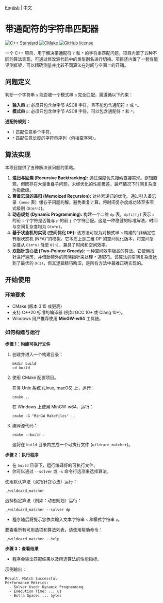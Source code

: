 [English](README.md) | 中文

# 带通配符的字符串匹配器

[![C++ Standard](https://img.shields.io/badge/C++-20%2B-blue?style=flat&logo=cplusplus)](https://isocpp.org/std/status)
[![CMake](https://img.shields.io/badge/CMake-3.15%2B-red?style=flat&logo=cmake)](https://cmake.org)
[![GitHub license](https://img.shields.io/github/license/suzato/wildcard-matcher)](LICENSE)

一个 C++ 项目，用于解决带通配符 `?` 和 `*` 的字符串匹配问题。项目内置了五种不同的算法实现，可通过修改源代码中的类型别名进行切换。项目还内置了一套性能评测框架，可以精确测量并比较不同算法在时间与空间上的开销。

## 问题定义

判断一个字符串 `s` 能否被一个模式串 `p` 完全匹配，需遵循以下约束：

- **输入串** `s`: 必须只包含单字节 ASCII 字符，且不能包含通配符 `?` 或 `*`。
- **模式串** `p`: 必须只包含单字节 ASCII 字符，可以包含通配符 `?` 和 `*`。

**通配符规则：**

- `?` 匹配任意单个字符。
- `*` 匹配任意长度的字符串序列（包括空序列）。

## 算法实现

本项目提供了五种解决该问题的策略。

1.  **递归与回溯 (Recursive Backtracking):** 通过深度优先搜索直接实现。逻辑直观，但因存在大量重叠子问题，未经优化的性能极差，最坏情况下时间复杂度为指数级。
2.  **带备忘录的递归 (Memoized Recursion):** 对朴素递归的优化。通过引入备忘录（`memo` 表）缓存子问题的解，避免重复计算，将时间复杂度成功降至多项式级别 (`O(m*n)`)。
3.  **动态规划 (Dynamic Programming):** 构建一个二维 `dp` 表，`dp[i][j]` 表示 `s` 的前 `i` 个字符是否能与 `p` 的前 `j` 个字符匹配。这是一种稳健的标准解法，时间与空间复杂度均为 `O(m*n)`。
4.  **基于状态机的实现 (空间优化 DP):** 该方法可视为对模式串 `p` 构建的“非确定性有限状态机 (NFA)”的模拟。它本质上是二维 DP 的空间优化版本，将空间复杂度从 `O(m*n)` 降至 `O(n)`，兼具了时间和空间效率。
5.  **双指针贪心法 (Two-Pointer Greedy):** 一种空间效率极高的算法。它使用指针进行遍历，并借助额外的回溯指针来处理 `*` 通配符。该算法的空间复杂度达到了最优的 `O(1)`，但其逻辑精巧晦涩，是所有方法中最难正确实现的。

## 开始使用

### 环境要求

- CMake (版本 3.15 或更高)
- 支持 C++20 标准的编译器 (例如 GCC 10+ 或 Clang 10+)。
- Windows 用户推荐使用 **MinGW-w64** 工具链。

### 如何构建与运行

**步骤 1：构建可执行文件**

1. 创建并进入一个构建目录：

   ```shell
   mkdir build
   cd build
   ```

2. 使用 CMake 配置项目。

   在类 Unix 系统 (Linux, macOS) 上，运行：

   ```shell
   cmake ..
   ```

   在 Windows 上使用 MinGW-w64，运行：

   ```shell
   cmake -G "MinGW Makefiles" ..
   ```

3. 编译源代码：

   ```shell
   cmake --build .
   ```

   这将在 `build` 目录内生成一个可执行文件 (`wildcard_matcher`)。

**步骤 2：执行程序**

- 在 `build` 目录下，运行编译好的可执行文件。
- 你可以通过 `--solver` 或 `-s` 命令行选项来选择算法。

使用默认算法（双指针贪心法）运行：

```shell
./wildcard_matcher
```

选择指定算法（例如：动态规划）运行：

```shell
./wildcard_matcher --solver dp
```

- 程序随后将提示您依次输入文本字符串 `s` 和模式字符串 `p`。

要查看所有可用选项和算法列表，请使用帮助命令：

```shell
./wildcard_matcher --help
```

**步骤 3：查看结果**

- 程序会输出匹配结果以及所选算法的性能指标。

示例输出：

```
Result: Match Successful
Performance Metrics:
  - Solver Used: Dynamic Programming
  - Execution Time: ... us
  - Extra Space: ... bytes
```
